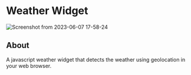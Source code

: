 # Weather Widget

![Screenshot from 2023-06-07 17-58-24](https://github.com/CarterBochek/weather-widget/assets/80474608/edca8073-195b-4a14-b838-c27448993f17)

## About
A javascript weather widget that detects the weather using geolocation in your web browser.
